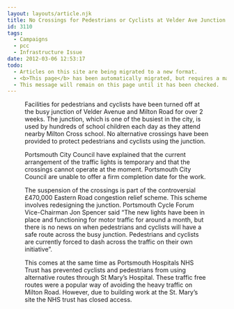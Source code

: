```yaml
---
layout: layouts/article.njk
title: No Crossings for Pedestrians or Cyclists at Velder Ave Junction
id: 3110
tags:
  - Campaigns
  - pcc
  - Infrastructure Issue
date: 2012-03-06 12:53:17
todo:
  - Articles on this site are being migrated to a new format.
  - <b>This page</b> has been automatically migrated, but requires a manual check-&amp;-tune to ensure the format and links all work as expected.
  - This message will remain on this page until it has been checked.
---
```


<figure id="attachment_3111" align="alignright" width="225" caption="Pedestrians go away!"][![Closed toucan crosing at Velder Ave](http://www.pompeybug.co.uk/wp-content/uploads/2012/03/2012-02-17-14.27.54-th-225x300.jpg "Pedestrians go away!")](http://www.pompeybug.co.uk/wp-content/uploads/2012/03/2012-02-17-14.27.54-th.jpg)</figure>

Facilities for pedestrians and cyclists have been turned off at the busy junction of Velder Avenue and Milton Road for over 2 weeks. The junction, which is one of the busiest in the city, is used by hundreds of school children each day as they attend nearby Milton Cross school. No alternative crossings have been provided to protect pedestrians and cyclists using the junction.

Portsmouth City Council have explained that the current arrangement of the traffic lights is temporary and that the crossings cannot operate at the moment. Portsmouth City Council are unable to offer a firm completion date for the work.

The suspension of the crossings is part of the controversial £470,000 Eastern Road congestion relief scheme. This scheme involves redesigning the junction. Portsmouth Cycle Forum Vice-Chairman Jon Spencer said “The new lights have been in place and functioning for motor traffic for around a month, but there is no news on when pedestrians and cyclists will have a safe route across the busy junction. Pedestrians and cyclists are currently forced to dash across the traffic on their own initiative”.

This comes at the same time as Portsmouth Hospitals NHS Trust has prevented cyclists and pedestrians from using alternative routes through St Mary’s Hospital. These traffic free routes were a popular way of avoiding the heavy traffic on Milton Road. However, due to building work at the St. Mary’s site the NHS trust has closed access.